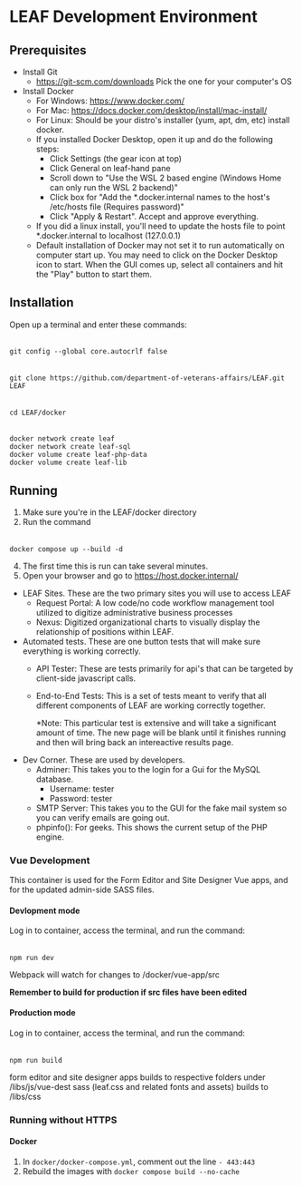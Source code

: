 # LEAF Development Environment

## Prerequisites

- Install Git
  - https://git-scm.com/downloads  Pick the one for your computer's OS
- Install Docker
  - For Windows:  https://www.docker.com/
  - For Mac: https://docs.docker.com/desktop/install/mac-install/
  - For Linux: Should be your distro's installer (yum, apt, dm, etc) install docker.
  - If you installed Docker Desktop, open it up and do the following steps:
    - Click Settings (the gear icon at top)
    - Click General on leaf-hand pane
    - Scroll down to "Use the WSL 2 based engine (Windows Home can only run the WSL 2 backend)"
    - Click box for "Add the *.docker.internal names to the host's /etc/hosts file (Requires password)"
    - Click "Apply & Restart".  Accept and approve everything.
  - If you did a linux install, you'll need to update the hosts file to point *.docker.internal to localhost (127.0.0.1)
  - Default installation of Docker may not set it to run automatically on computer start up.  You may need to click on the Docker Desktop icon to start.  When the GUI comes up, select all containers and hit the "Play" button to start them.

## Installation

Open up a terminal and enter these commands: 
######    
    git config --global core.autocrlf false
######
    git clone https://github.com/department-of-veterans-affairs/LEAF.git LEAF
######
    cd LEAF/docker
######
    docker network create leaf
    docker network create leaf-sql
    docker volume create leaf-php-data
    docker volume create leaf-lib

## Running

1. Make sure you're in the LEAF/docker directory
2. Run the command 
###### 
    docker compose up --build -d
4. The first time this is run can take several minutes.                   
5. Open your browser and go to https://host.docker.internal/ 
  - LEAF Sites.  These are the two primary sites you will use to access LEAF
    - Request Portal: A low code/no code workflow management tool utilized to digitize administrative business processes
    - Nexus: Digitized organizational charts to visually display the relationship of positions within LEAF. 
  - Automated tests.  These are one button tests that will make sure everything is working correctly.
    - API Tester:  These are tests primarily for api's that can be targeted by client-side javascript calls.
    - End-to-End Tests:  This is a set of tests meant to verify that all different components of LEAF are working correctly together.

      *Note:  This particular test is extensive and will take a significant amount of time.  The new page will be blank until it finishes running and then will bring back an intereactive results page.
  - Dev Corner.  These are used by developers.
    - Adminer:  This takes you to the login for a Gui for the MySQL database.
      - Username: tester
      - Password: tester
    - SMTP Server:  This takes you to the GUI for the fake mail system so you can verify emails are going out.
    - phpinfo():  For geeks.  This shows the current setup of the PHP engine.


### Vue Development

This container is used for the Form Editor and Site Designer Vue apps, and for the updated admin-side SASS files.

#### Devlopment mode

Log in to container, access the terminal, and run the command:
######
    npm run dev

Webpack will watch for changes to /docker/vue-app/src

**Remember to build for production if src files have been edited**

#### Production mode

Log in to container, access the terminal, and run the command:
######
    npm run build

form editor and site designer apps builds to respective folders under /libs/js/vue-dest
sass (leaf.css and related fonts and assets) builds to /libs/css

### Running without HTTPS

#### Docker

1. In `docker/docker-compose.yml`, comment out the line `- 443:443`
2. Rebuild the images with `docker compose build --no-cache`
